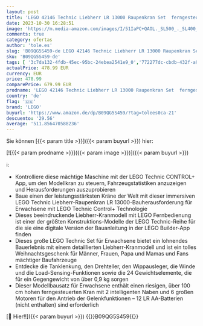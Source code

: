 ```yaml
---
layout: post
title: 'LEGO 42146 Technic Liebherr LR 13000 Raupenkran Set  ferngesteuertes Baufahrzeug-Modell mit Control+ App  Kran-Modellbausatz mit Windensystem und Wippausleger  Geschenk zu Weihnachten für Erwachsene'
date: 2023-10-30 16:28:51
image: 'https://m.media-amazon.com/images/I/51IaPC+QAOL._SL500_._SL400_.jpg'
comments: true
category: ofertas
author: 'tole.es'
slug: 'B09QG5S459-de LEGO 42146 Technic Liebherr LR 13000 Raupenkran Set...'
sku: 'B09QG5S459-de'
tags: [ '3c7da132-4fdb-45ec-95bc-24ebea2541e9_0','772277dc-cbdb-432f-a915-25a321e9ed8c_0','772277dc-cbdb-432f-a915-25a321e9ed8c_3901','Arborist Merchandising Root','Bauspielzeug & Konstruktionsspielzeug','Bauspielzeugsets','Custom Stores','LEGO','Lego Technic','Self Service','Special Features Stores','Spielzeug','Xmas23 Most wanted Toys','lego','🇩🇪', ]
actualPrice: 478.99 EUR
currency: EUR
price: 478.99
comparePrice: 679.99 EUR
prodname: 'LEGO 42146 Technic Liebherr LR 13000 Raupenkran Set  ferngesteuertes Baufahrzeug-Modell mit Control+ App  Kran-Modellbausatz mit Windensystem und Wippausleger  Geschenk zu Weihnachten für Erwachsene'
country: 'de'
flag: '🇩🇪'
brand: 'LEGO'
buyurl: 'https://www.amazon.de/dp/B09QG5S459/?tag=tolees0ca-21'
descuento: '29.56'
average: '511.856470588236'
---
```


Sie können [{{< param title >}}]({{< param buyurl >}}) hier:

[![{{< param prodname >}}]({{< param image >}})]({{< param buyurl >}})

ℹ️:

- Kontrolliere diese mächtige Maschine mit der LEGO Technic CONTROL+ App, um den Modellkran zu steuern, Fahrzeugstatistiken anzuzeigen und Herausforderungen auszuprobieren
- Baue einen der leistungsstärksten Kräne der Welt mit dieser immersiven LEGO Technic Liebherr-Raupenkran LR 13000-Bauherausforderung für Erwachsene mit LEGO Technic Control+ Technologie
- Dieses beeindruckende Liebherr-Kranmodell mit LEGO Fernbedienung ist einer der größten Konstruktions-Modelle der LEGO Technic-Reihe für die sie eine digitale Version der Bauanleitung in der LEGO Builder-App finden
- Dieses große LEGO Technic Set für Erwachsene bietet ein lohnendes Bauerlebnis mit einem detaillierten Liebherr-Kranmodell und ist ein tolles Weihnachtsgeschenk für Männer, Frauen, Papa und Mamas und Fans mächtiger Baufahrzeuge
- Entdecke die Tanklenkung, den Drehteller, den Wippausleger, die Winde und die Load-Sensing-Funktionen sowie die 24 Gewichtselemente, die für ein Gegengewicht von über 0,9 kg sorgen
- Dieser Modellbausatz für Erwachsene enthält einen riesigen, über 100 cm hohen ferngesteuerten Kran mit 2 intelligenten Naben und 6 großen Motoren für den Antrieb der Gelenkfunktionen – 12 LR AA-Batterien (nicht enthalten) sind erforderlich

[🛒 Hier!!]({{< param buyurl >}})
{{<world>}}B09QG5S459{{</world>}}
